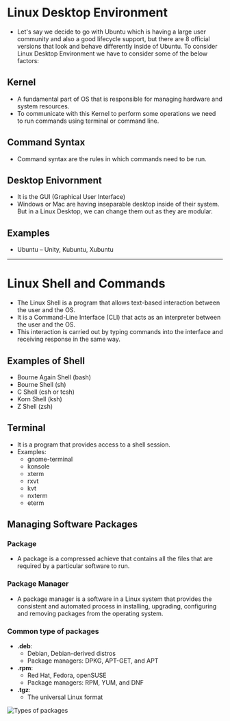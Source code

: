 # Linux Desktop Environment
- Let's say we decide to go with Ubuntu which is having a large user community and also a good lifecycle support, but there are 8 official versions that look and behave differently inside of Ubuntu. To consider Linux Desktop Environment we have to consider some of the below factors:

## Kernel
- A fundamental part of OS that is responsible for managing hardware and system resources.
- To communicate with this Kernel to perform some operations we need to run commands using terminal or command line.

## Command Syntax
- Command syntax are the rules in which commands need to be run.

## Desktop Enivornment
- It is the GUI (Graphical User Interface)
- Windows or Mac are having inseparable desktop inside of their system. But in a Linux Desktop, we can change them out as they are modular. 

## Examples
- Ubuntu – Unity, Kubuntu, Xubuntu

---

# Linux Shell and Commands 
- The Linux Shell is a program that allows text-based interaction between the user and the OS. 
- It is a Command-Line Interface (CLI) that acts as an interpreter between the user and the OS.
- This interaction is carried out by typing commands into the interface and receiving response in the same way.

## Examples of Shell
- Bourne Again Shell (bash)
- Bourne Shell (sh)
- C Shell (csh or tcsh)
- Korn Shell (ksh)
- Z Shell (zsh)

## Terminal 
- It is a program that provides access to a shell session.
- Examples:
    - gnome-terminal
    - konsole
    - xterm
    - rxvt
    - kvt
    - nxterm
    - eterm

## Managing Software Packages
### Package
- A package is a compressed achieve that contains all the files that are required by a particular software to run.

### Package Manager
- A package manager is a software in a Linux system that provides the consistent and automated process in installing, upgrading, configuring and removing packages from the operating system.

### Common type of packages
- **.deb**: 
    - Debian, Debian-derived distros
    - Package managers: DPKG, APT-GET, and APT
- **.rpm**:
    - Red Hat, Fedora, openSUSE
    - Package managers: RPM, YUM, and DNF
- **.tgz**:
    - The universal Linux format

![Types of packages](image.png)
